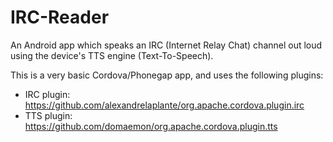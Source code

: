 IRC-Reader
==========

An Android app which speaks an IRC (Internet Relay Chat) channel out loud using the device's TTS engine (Text-To-Speech).

This is a very basic Cordova/Phonegap app, and uses the following plugins:

- IRC plugin: https://github.com/alexandrelaplante/org.apache.cordova.plugin.irc
- TTS plugin: https://github.com/domaemon/org.apache.cordova.plugin.tts